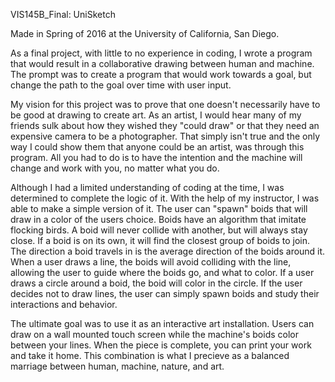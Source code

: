 VIS145B_Final: UniSketch

Made in Spring of 2016 at the University of California, San Diego.

As a final project, with little to no experience in coding, I wrote a program that would result in a collaborative drawing between human and machine. The prompt was to create a program that would work towards a goal, but change the path to the goal over time with user input.

My vision for this project was to prove that one doesn't necessarily have to be good at drawing to create art. As an artist, I would hear many of my friends sulk about how they wished they "could draw" or that they need an expensive camera to be a photographer. That simply isn't true and the only way I could show them that anyone could be an artist, was through this program. All you had to do is to have the intention and the machine will change and work with you, no matter what you do.

Although I had a limited understanding of coding at the time, I was determined to complete the logic of it. With the help of my instructor, I was able to make a simple version of it. The user can "spawn" boids that will draw in a color of the users choice. Boids have an algorithm that imitate flocking birds. A boid will never collide with another, but will always stay close. If a boid is on its own, it will find the closest group of boids to join. The direction a boid travels in is the average direction of the boids around it. When a user draws a line, the boids will avoid colliding with the line, allowing the user to guide where the boids go, and what to color. If a user draws a circle around a boid, the boid will color in the circle. If the user decides not to draw lines, the user can simply spawn boids and study their interactions and behavior.

The ultimate goal was to use it as an interactive art installation. Users can draw on a wall mounted touch screen while the machine's boids color between your lines. When the piece is complete, you can print your work and take it home. This combination is what I precieve as a balanced marriage between human, machine, nature, and art.
